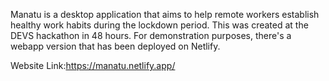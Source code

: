 Manatu is a desktop application that aims to help remote workers establish healthy work habits during the lockdown period. This was created at the DEVS hackathon in 48 hours. For demonstration purposes, there's a webapp version that has been deployed on Netlify. 



Website Link:https://manatu.netlify.app/

